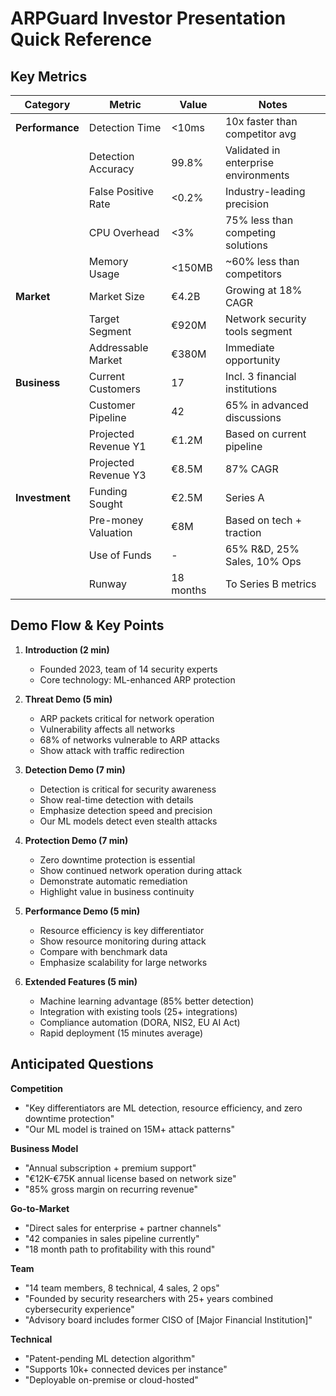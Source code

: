 # ARPGuard Investor Presentation Quick Reference

## Key Metrics

| Category | Metric | Value | Notes |
|----------|--------|-------|-------|
| **Performance** | Detection Time | <10ms | 10x faster than competitor avg |
| | Detection Accuracy | 99.8% | Validated in enterprise environments |
| | False Positive Rate | <0.2% | Industry-leading precision |
| | CPU Overhead | <3% | 75% less than competing solutions |
| | Memory Usage | <150MB | ~60% less than competitors |
| **Market** | Market Size | €4.2B | Growing at 18% CAGR |
| | Target Segment | €920M | Network security tools segment |
| | Addressable Market | €380M | Immediate opportunity |
| **Business** | Current Customers | 17 | Incl. 3 financial institutions |
| | Customer Pipeline | 42 | 65% in advanced discussions |
| | Projected Revenue Y1 | €1.2M | Based on current pipeline |
| | Projected Revenue Y3 | €8.5M | 87% CAGR |
| **Investment** | Funding Sought | €2.5M | Series A |
| | Pre-money Valuation | €8M | Based on tech + traction |
| | Use of Funds | - | 65% R&D, 25% Sales, 10% Ops |
| | Runway | 18 months | To Series B metrics |

## Demo Flow & Key Points

1. **Introduction (2 min)**
   - Founded 2023, team of 14 security experts
   - Core technology: ML-enhanced ARP protection

2. **Threat Demo (5 min)**
   - ARP packets critical for network operation
   - Vulnerability affects all networks
   - 68% of networks vulnerable to ARP attacks
   - Show attack with traffic redirection

3. **Detection Demo (7 min)**
   - Detection is critical for security awareness
   - Show real-time detection with details
   - Emphasize detection speed and precision
   - Our ML models detect even stealth attacks

4. **Protection Demo (7 min)**
   - Zero downtime protection is essential
   - Show continued network operation during attack
   - Demonstrate automatic remediation
   - Highlight value in business continuity

5. **Performance Demo (5 min)**
   - Resource efficiency is key differentiator
   - Show resource monitoring during attack
   - Compare with benchmark data
   - Emphasize scalability for large networks

6. **Extended Features (5 min)**
   - Machine learning advantage (85% better detection)
   - Integration with existing tools (25+ integrations)
   - Compliance automation (DORA, NIS2, EU AI Act)
   - Rapid deployment (15 minutes average)

## Anticipated Questions

**Competition**
- "Key differentiators are ML detection, resource efficiency, and zero downtime protection"
- "Our ML model is trained on 15M+ attack patterns"

**Business Model**
- "Annual subscription + premium support"
- "€12K-€75K annual license based on network size"
- "85% gross margin on recurring revenue"

**Go-to-Market**
- "Direct sales for enterprise + partner channels"
- "42 companies in sales pipeline currently"
- "18 month path to profitability with this round"

**Team**
- "14 team members, 8 technical, 4 sales, 2 ops"
- "Founded by security researchers with 25+ years combined cybersecurity experience"
- "Advisory board includes former CISO of [Major Financial Institution]"

**Technical**
- "Patent-pending ML detection algorithm"
- "Supports 10k+ connected devices per instance"
- "Deployable on-premise or cloud-hosted" 